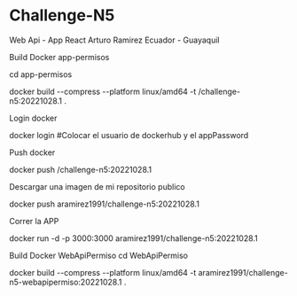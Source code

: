 # Challenge-N5
Web Api - App React 
Arturo Ramirez
Ecuador - Guayaquil 

Build Docker app-permisos

cd app-permisos

docker build --compress --platform linux/amd64 -t  <user>/challenge-n5:20221028.1 .

Login docker 

docker login #Colocar el usuario de dockerhub y el appPassword

Push docker 

docker push <user>/challenge-n5:20221028.1

Descargar una imagen de mi repositorio publico 

docker push aramirez1991/challenge-n5:20221028.1

Correr la APP

docker run -d -p 3000:3000 aramirez1991/challenge-n5:20221028.1


Build Docker WebApiPermiso
cd WebApiPermiso

docker build --compress --platform linux/amd64 -t  aramirez1991/challenge-n5-webapipermiso:20221028.1 .
